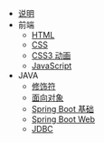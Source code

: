 * [说明](/)
* 前端
  * [HTML](web/html.md)
  * [CSS](web/css.md)
  * [CSS3 动画](web/css3.md)
  * [JavaScript](web/javascript.md)
* JAVA
  * [修饰符](Java/modifier.md)
  * [面向对象](Java/oop.md)
  * [Spring Boot 基础](Java/Spring-Boot.md)
  * [Spring Boot Web](Java/spring-boot-web.md)
  * [JDBC](Java/spring-boot-data-jdbc.md)
  
  

